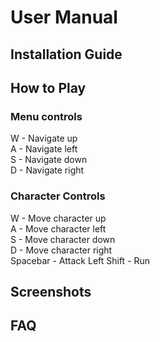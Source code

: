 # User Manual

## Installation Guide

## How to Play
### Menu controls
W - Navigate up  
A - Navigate left  
S - Navigate down  
D - Navigate right  

### Character Controls
W - Move character up  
A - Move character left  
S - Move character down  
D - Move character right  
Spacebar - Attack
Left Shift - Run

## Screenshots

## FAQ
